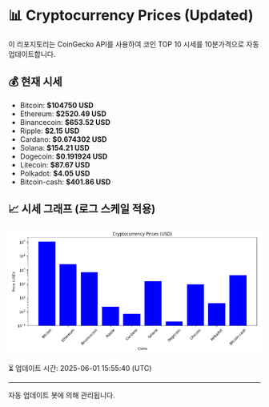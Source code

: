 
# 📊 Cryptocurrency Prices (Updated)

이 리포지토리는 CoinGecko API를 사용하여 코인 TOP 10 시세를 10분가격으로 자동 업데이트합니다.

## 💰 현재 시세
- Bitcoin: **$104750 USD**
- Ethereum: **$2520.49 USD**
- Binancecoin: **$653.52 USD**
- Ripple: **$2.15 USD**
- Cardano: **$0.674302 USD**
- Solana: **$154.21 USD**
- Dogecoin: **$0.191924 USD**
- Litecoin: **$87.67 USD**
- Polkadot: **$4.05 USD**
- Bitcoin-cash: **$401.86 USD**

## 📈 시세 그래프 (로그 스케일 적용)
![Crypto Prices](crypto_prices.png)

⏳ 업데이트 시간: 2025-06-01 15:55:40 (UTC)

---
자동 업데이트 봇에 의해 관리됩니다.
